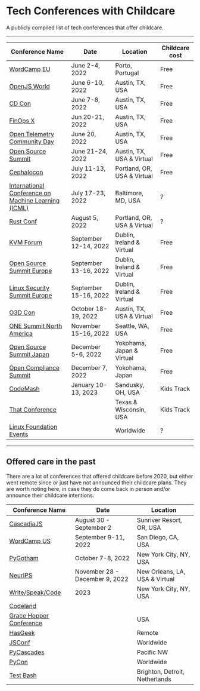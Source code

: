 # Tech Conferences with Childcare
A publicly compiled list of tech conferences that offer childcare.

-------------

| Conference Name | Date | Location | Childcare cost |
| ------------- | -------------| ------------- | ------------- |
| [WordCamp EU](https://europe.wordcamp.org/) | June 2-4, 2022 | Porto, Portugal | Free | 
| [OpenJS World](https://events.linuxfoundation.org/openjs-world/) | June 6-10, 2022 | Austin, TX, USA | Free |
| [CD Con](https://events.linuxfoundation.org/cdcon/) | June 7-8, 2022 | Austin, TX, USA | Free |
| [FinOps X](https://events.linuxfoundation.org/finops-x/) | Jun 20-21, 2022 | Austin, TX, USA | Free |
| [Open Telemetry Community Day](https://events.linuxfoundation.org/open-telemetry-community-day/) | June 20, 2022 | Austin, TX, USA | Free |
| [Open Source Summit](https://events.linuxfoundation.org/open-source-summit-north-america/) | June 21-24, 2022 | Austin, TX, USA & Virtual | Free |
| [Cephalocon](https://events.linuxfoundation.org/cephalocon/) | July 11-13, 2022 | Portland, OR, USA & Virtual | Free |
| [International Conference on Machine Learning (ICML)](https://icml.cc/) | July 17-23, 2022 | Baltimore, MD, USA | ? |
| [Rust Conf](https://rustconf.com/) | August 5, 2022 | Portland, OR, USA & Virtual | ? | 
| [KVM Forum](https://events.linuxfoundation.org/kvm-forum/) | September 12-14, 2022 | Dublin, Ireland & Virtual | Free |
| [Open Source Summit Europe](https://events.linuxfoundation.org/open-source-summit-europe/) | September 13-16, 2022 | Dublin, Ireland & Virtual | Free |
| [Linux Security Summit Europe](https://events.linuxfoundation.org/linux-security-summit-europe/) | September 15-16, 2022 | Dublin, Ireland & Virtual | Free |
| [O3D Con](https://events.linuxfoundation.org/o3dcon/) | October 18-19, 2022 | Austin, TX, USA & Virtual | Free |
| [ONE Summit North America](https://events.linuxfoundation.org/one-summit-north-america/) | November 15-16, 2022 | Seattle, WA, USA | Free |
| [Open Source Summit Japan](https://events.linuxfoundation.org/open-source-summit-japan/) | December 5-6, 2022 | Yokohama, Japan & Virtual | Free |
| [Open Compliance Summit](https://events.linuxfoundation.org/open-compliance-summit/) | December 7, 2022 | Yokohama, Japan | Free |
| [CodeMash](https://www.codemash.org/) | January 10-13, 2023 | Sandusky, OH, USA | Kids Track |
| [That Conference](https://that.us/that-conference/) | | Texas & Wisconsin, USA | Kids Track |
| [Linux Foundation Events](https://events.linuxfoundation.org) | | Worldwide | ? | 


-------------


## Offered care in the past

There are a lot of conferences that offered childcare before 2020, but either went remote since or just have not announced their childcare plans. They are worth noting here, in case they do come back in person and/or announce their childcare intentions.

| Conference Name | Date | Location |
| ------------- | -------------| ------------- |
| [CascadiaJS](https://2022.cascadiajs.com/) | August 30 - September 2 | Sunriver Resort, OR, USA |
| [WordCamp US](https://us.wordcamp.org/) | September 9-11, 2022 | San Diego, CA, USA |
| [PyGotham](https://pygotham.org) | October 7-8, 2022 | New York City, NY, USA |
| [NeurIPS](https://nips.cc/) | November 28 - December 9, 2022 | New Orleans, LA, USA & Virtual |
| [Write/Speak/Code](https://writespeakcode.com) | 2023 | New York City, NY, USA |
| [Codeland](https://codelandconf.com) | | |
| [Grace Hopper Conference](https://ghc.anitab.org/) | | USA |
| [HasGeek](https://hasgeek.com) | | Remote |
| [JSConf](https://jsconf.com/) | | Worldwide |
| [PyCascades](https://2022.pycascades.com/) | | Pacific NW |
| [PyCon](https://pycon.org/) | | Worldwide |
| [Test Bash](https://www.ministryoftesting.com/testbash) | | Brighton, Detroit, Netherlands |
